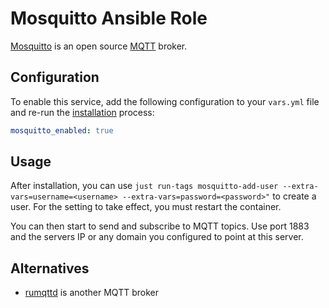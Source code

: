 # Mosquitto Ansible Role


[Mosquitto](https://mosquitto.org/) is an open source [MQTT](https://en.wikipedia.org/wiki/MQTT) broker.


## Configuration

To enable this service, add the following configuration to your `vars.yml` file and re-run the [installation](../installing.md) process:

```yaml
mosquitto_enabled: true
```

## Usage

After installation, you can use `just run-tags mosquitto-add-user --extra-vars=username=<username> --extra-vars=password=<password>"` to create a user. For the setting to take effect, you must restart the container.

You can then start to send and subscribe to MQTT topics. Use port 1883 and the servers IP or any domain you configured to point at this server.

## Alternatives

* [rumqttd](rumqttd.md) is another MQTT broker
